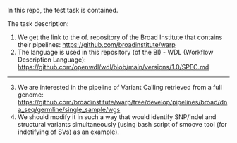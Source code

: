 In this repo, the test task is contained.

The task description:  
1. We get the link to the of. repository of the Broad Institute that contains their pipelines: https://github.com/broadinstitute/warp  
2. The language is used in this repository (of the BI) - WDL (Workflow Description Language): https://github.com/openwdl/wdl/blob/main/versions/1.0/SPEC.md
____________________________________________
3. We are interested in the pipeline of Variant Calling retrieved from a full genome: https://github.com/broadinstitute/warp/tree/develop/pipelines/broad/dna_seq/germline/single_sample/wgs
4. We should modify it in such a way that would identify SNP/indel and structural variants simultaneously (using bash script of smoove tool (for indetifying of SVs) as an example).
